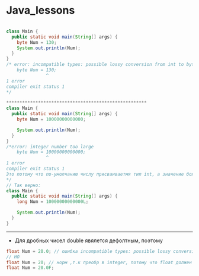 # Java_lessons
```java

class Main {
  public static void main(String[] args) {
    byte Num = 130;
    System.out.println(Num);
  }
}
/* error: incompatible types: possible lossy conversion from int to byte
    byte Num = 130;
               ^
1 error
compiler exit status 1
*/

*****************************************************
class Main {
  public static void main(String[] args) {
    byte Num = 10000000000000;

    System.out.println(Num);
  }
}
/*error: integer number too large
    byte Num = 10000000000000;
               ^
1 error
compiler exit status 1
Это потому что по-умолчанию числу присваиваетмя тип int, а значение больше возможного для этого типа
*/
// Так верно:
class Main {
  public static void main(String[] args) {
    long Num = 10000000000000L;

    System.out.println(Num);
  }
}
```
************************************************************************************************************************************
* Для дробных чисел double явялется дефолтным, поэтому

```java
float Num = 20.0; // ошибка incompatible types: possible lossy conversion from double to float в double приводится дефолтно, но написано float 
// НО
float Num = 20; // норм ,т.к преобр в integer, потому что float должен быть с F на конце
float Num = 20.0F;

```
